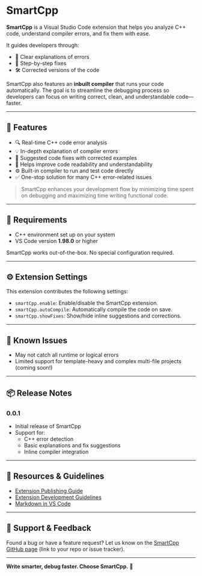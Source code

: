 # SmartCpp

**SmartCpp** is a Visual Studio Code extension that helps you analyze C++ code, understand compiler errors, and fix them with ease.

It guides developers through:
- 📌 Clear explanations of errors  
- 🧭 Step-by-step fixes  
- 🛠️ Corrected versions of the code  

SmartCpp also features an **inbuilt compiler** that runs your code automatically. The goal is to streamline the debugging process so developers can focus on writing correct, clean, and understandable code—faster.

---

## 🚀 Features

- 🔍 Real-time C++ code error analysis
- 💡 In-depth explanation of compiler errors
- 🔧 Suggested code fixes with corrected examples
- 🧠 Helps improve code readability and understandability
- ⚙️ Built-in compiler to run and test code directly
- ✅ One-stop solution for many C++ error-related issues

> SmartCpp enhances your development flow by minimizing time spent on debugging and maximizing time writing functional code.

---

## 🔧 Requirements

- C++ environment set up on your system
- VS Code version **1.98.0** or higher

SmartCpp works out-of-the-box. No special configuration required.

---

## ⚙️ Extension Settings

This extension contributes the following settings:

- `smartCpp.enable`: Enable/disable the SmartCpp extension.
- `smartCpp.autoCompile`: Automatically compile the code on save.
- `smartCpp.showFixes`: Show/hide inline suggestions and corrections.

---

## 🐞 Known Issues

- May not catch all runtime or logical errors
- Limited support for template-heavy and complex multi-file projects (coming soon!)

---

## 📦 Release Notes

### 0.0.1

- Initial release of SmartCpp
- Support for:
  - C++ error detection
  - Basic explanations and fix suggestions
  - Inline compiler integration

---

## 📘 Resources & Guidelines

- [Extension Publishing Guide](https://code.visualstudio.com/api/working-with-extensions/publishing-extension)
- [Extension Development Guidelines](https://code.visualstudio.com/api/references/extension-guidelines)
- [Markdown in VS Code](https://code.visualstudio.com/docs/languages/markdown)

---

## 💬 Support & Feedback

Found a bug or have a feature request? Let us know on the [SmartCpp GitHub page](#) (link to your repo or issue tracker).

---

**Write smarter, debug faster. Choose SmartCpp.** 🚀
